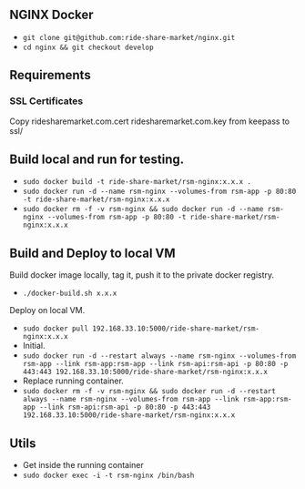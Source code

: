 ## NGINX Docker

- `git clone git@github.com:ride-share-market/nginx.git`
- `cd nginx && git checkout develop`

## Requirements

### SSL Certificates

Copy ridesharemarket.com.cert ridesharemarket.com.key from keepass to ssl/

## Build local and run for testing.

- `sudo docker build -t ride-share-market/rsm-nginx:x.x.x .`
- `sudo docker run -d --name rsm-nginx --volumes-from rsm-app -p 80:80 -t ride-share-market/rsm-nginx:x.x.x`
- `sudo docker rm -f -v rsm-nginx && sudo docker run -d --name rsm-nginx --volumes-from rsm-app -p 80:80 -t ride-share-market/rsm-nginx:x.x.x`

## Build and Deploy to local VM

Build docker image locally, tag it, push it to the private docker registry.

- `./docker-build.sh x.x.x`

Deploy on local VM.

- `sudo docker pull 192.168.33.10:5000/ride-share-market/rsm-nginx:x.x.x`
- Initial.
- `sudo docker run -d --restart always --name rsm-nginx --volumes-from rsm-app --link rsm-app:rsm-app --link rsm-api:rsm-api -p 80:80 -p 443:443 192.168.33.10:5000/ride-share-market/rsm-nginx:x.x.x`
- Replace running container.
- `sudo docker rm -f -v rsm-nginx && sudo docker run -d --restart always --name rsm-nginx --volumes-from rsm-app --link rsm-app:rsm-app --link rsm-api:rsm-api -p 80:80 -p 443:443 192.168.33.10:5000/ride-share-market/rsm-nginx:x.x.x`

## Utils

- Get inside the running container
- `sudo docker exec -i -t rsm-nginx /bin/bash`
